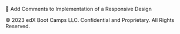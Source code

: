 📐 Add Comments to Implementation of a Responsive Design


© 2023 edX Boot Camps LLC. Confidential and Proprietary. All Rights Reserved.
